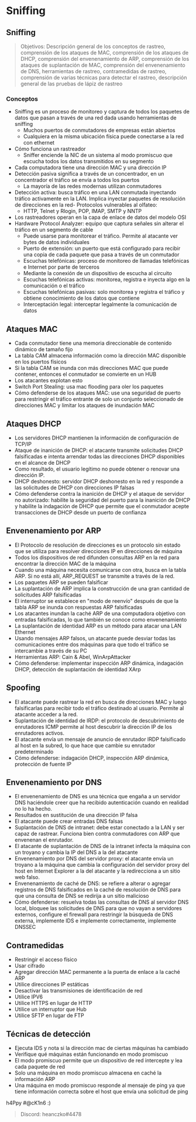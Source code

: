 # Sniffing

## Sniffing

> Objetivos: Descripción general de los conceptos de rastreo, comprensión de los ataques de MAC, comprensión de los ataques de DHCP, comprensión del envenenamiento de ARP, comprensión de los ataques de suplantación de MAC, comprensión del envenenamiento de DNS, herramientas de rastreo, contramedidas de rastreo, comprensión de varias técnicas para detectar el rastreo, descripción general de las pruebas de lápiz de rastreo

### Conceptos

- Sniffing es un proceso de monitoreo y captura de todos los paquetes de datos que pasan a través de una red dada usando herramientas de sniffing
  * Muchos puertos de conmutadores de empresas están abiertos
  * Cualquiera en la misma ubicación física puede conectarse a la red con ethernet
- Cómo funciona un rastreador
  * Sniffer enciende la NIC de un sistema al modo promiscuo que escucha todos los datos transmitidos en su segmento
- Cada computadora tiene una dirección MAC y una dirección IP
- Detección pasiva significa a través de un concentrador, en un concentrador el tráfico se envía a todos los puertos
  * La mayoría de las redes modernas utilizan conmutadores
- Detección activa: busca tráfico en una LAN conmutada inyectando tráfico activamente en la LAN. Implica inyectar paquetes de resolución de direcciones en la red- Protocolos vulnerables al olfateo:
  * HTTP, Telnet y Rlogin, POP, IMAP, SMTP y NNTP
- Los rastreadores operan en la capa de enlace de datos del modelo OSI
- Hardware Protocol Analyzer: equipo que captura señales sin alterar el tráfico en un segmento de cable
  * Puede usarse para monitorear el tráfico. Permite al atacante ver bytes de datos individuales
  * Puerto de extensión: un puerto que está configurado para recibir una copia de cada paquete que pasa a través de un conmutador
  * Escuchas telefónicas: proceso de monitoreo de llamadas telefónicas e Internet por parte de terceros
  * Mediante la conexión de un dispositivo de escucha al circuito
  * Escuchas telefónicas activas: monitorea, registra e inyecta algo en la comunicación o el tráfico
  * Escuchas telefónicas pasivas: solo monitorea y registra el tráfico y obtiene conocimiento de los datos que contiene
  * Interceptación legal: interceptar legalmente la comunicación de datos

## Ataques MAC

- Cada conmutador tiene una memoria direccionable de contenido dinámico de tamaño fijo 
- La tabla CAM almacena información como la dirección MAC disponible en los puertos físicos
- Si la tabla CAM se inunda con más direcciones MAC que puede contener, entonces el conmutador se convierte en un HUB
- Los atacantes explotan esto
- Switch Port Stealing: usa mac flooding para oler los paquetes
- Cómo defenderse de los ataques MAC: use una seguridad de puerto para restringir el tráfico entrante de solo un conjunto seleccionado de direcciones MAC y limitar los ataques de inundación MAC

## Ataques DHCP

- Los servidores DHCP mantienen la información de configuración de TCP/IP
- Ataque de inanición de DHCP: el atacante transmite solicitudes DHCP falsificadas e intenta arrendar todas las direcciones DHCP disponibles en el alcance de DHCP
- Como resultado, el usuario legítimo no puede obtener o renovar una dirección IP.
- DHCP deshonesto: servidor DHCP deshonesto en la red y responde a las solicitudes de DHCP con direcciones IP falsas
- Cómo defenderse contra la inanición de DHCP y el ataque de servidor no autorizado: habilite la seguridad del puerto para la inanición de DHCP y habilite la indagación de DHCP que permite que el conmutador acepte transacciones de DHCP desde un puerto de confianza

## Envenenamiento por ARP

- El Protocolo de resolución de direcciones es un protocolo sin estado que se utiliza para resolver direcciones IP en direcciones de máquina
- Todos los dispositivos de red difunden consultas ARP en la red para encontrar la dirección MAC de la máquina
- Cuando una máquina necesita comunicarse con otra, busca en la tabla ARP. Si no está allí, ARP\_REQUEST se transmite a través de la red.
- Los paquetes ARP se pueden falsificar
- La suplantación de ARP implica la construcción de una gran cantidad de solicitudes ARP falsificadas
- El interruptor se establece en "modo de reenvío" después de que la tabla ARP se inunda con respuestas ARP falsificadas
- Los atacantes inundan la caché ARP de una computadora objetivo con entradas falsificadas, lo que también se conoce como envenenamiento
- La suplantación de identidad ARP es un método para atacar una LAN Ethernet
- Usando mensajes ARP falsos, un atacante puede desviar todas las comunicaciones entre dos máquinas para que todo el tráfico se intercambie a través de su PC
- Herramientas ARP: Cain & Abel, WinArpAttacker
- Cómo defenderse: implementar inspección ARP dinámica, indagación DHCP, detección de suplantación de identidad XArp

## Spoofing

- El atacante puede rastrear la red en busca de direcciones MAC y luego falsificarlas para recibir todo el tráfico destinado al usuario. Permite al atacante acceder a la red.
- Suplantación de identidad de IRDP: el protocolo de descubrimiento de enrutadores ICMP permite al host descubrir la dirección IP de los enrutadores activos.
- El atacante envía un mensaje de anuncio de enrutador IRDP falsificado al host en la subred, lo que hace que cambie su enrutador predeterminado
- Cómo defenderse: indagación DHCP, inspección ARP dinámica, protección de fuente IP

## Envenenamiento por DNS

- El envenenamiento de DNS es una técnica que engaña a un servidor DNS haciéndole creer que ha recibido autenticación cuando en realidad no lo ha hecho.
- Resultados en sustitución de una dirección IP falsa
- El atacante puede crear entradas DNS falsas
- Suplantación de DNS de intranet: debe estar conectado a la LAN y ser capaz de rastrear. Funciona bien contra conmutadores con ARP que envenenan el enrutador.
- El atacante de suplantación de DNS de la intranet infecta la máquina con un troyano y cambia la IP del DNS a la del atacante
- Envenenamiento por DNS del servidor proxy: el atacante envía un troyano a la máquina que cambia la configuración del servidor proxy del host en Internet Explorer a la del atacante y la redirecciona a un sitio web falso.
- Envenenamiento de caché de DNS: se refiere a alterar o agregar registros de DNS falsificados en la caché de resolución de DNS para que una consulta de DNS se redirija a un sitio malicioso
- Cómo defenderse: resuelva todas las consultas de DNS al servidor DNS local, bloquee las solicitudes de DNS para que no vayan a servidores externos, configure el firewall para restringir la búsqueda de DNS externa, implemente IDS e implemente correctamente, implemente DNSSEC


## Contramedidas

- Restringir el acceso físico
- Usar cifrado
- Agregar dirección MAC permanente a la puerta de enlace a la caché ARP
- Utilice direcciones IP estáticas
- Desactivar las transmisiones de identificación de red
- Utilice IPV6
- Utilice HTTPS en lugar de HTTP
- Utilice un interruptor que Hub
- Utilice SFTP en lugar de FTP

## Técnicas de detección

- Ejecuta IDS y nota si la dirección mac de ciertas máquinas ha cambiado
- Verifique qué máquinas están funcionando en modo promiscuo
- El modo promiscuo permite que un dispositivo de red intercepte y lea cada paquete de red
- Solo una máquina en modo promiscuo almacena en caché la información ARP
- Una máquina en modo promiscuo responde al mensaje de ping ya que tiene información correcta sobre el host que envía una solicitud de ping

h4Ppy #@cK1n6 :)
> Discord: heanczko#4478
